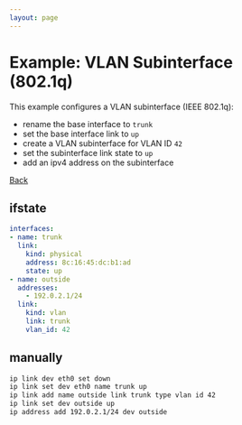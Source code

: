 ```yaml
---
layout: page
---
```


# Example: VLAN Subinterface (802.1q)

This example configures a VLAN subinterface (IEEE 802.1q):
- rename the base interface to `trunk`
- set the base interface link to `up`
- create a VLAN subinterface for VLAN ID `42`
- set the subinterface link state to `up`
- add an ipv4 address on the subinterface

[Back](.)


## ifstate

```yaml
interfaces:
- name: trunk
  link:
    kind: physical
    address: 8c:16:45:dc:b1:ad
    state: up
- name: outside
  addresses:
    - 192.0.2.1/24
  link:
    kind: vlan
    link: trunk
    vlan_id: 42
```


## manually

```bash
ip link dev eth0 set down
ip link set dev eth0 name trunk up
ip link add name outside link trunk type vlan id 42
ip link set dev outside up
ip address add 192.0.2.1/24 dev outside
```
